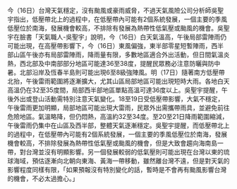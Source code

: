 今（16日）台灣天氣穩定，沒有颱風或豪雨威脅，不過天氣風險公司分析師吳聖宇指出，低壓帶北上的過程中，在低壓帶內可能有2個系統發展，一個主要的季風低壓位於南海，發展機會較高，不排除有發展為熱帶性低氣壓或颱風的機會。吳聖宇在臉書「天氣職人-吳聖宇」說明，今（16日）白天氣溫高，午後局部雷陣雨仍可能出現，在高壓帶影響下，今（16日）東風偏強，東半部零星短暫陣雨，西半部山區午後亦有局部雷陣雨，降雨量有限，多數地區適合外出活動，但日間氣溫炎熱，西北部及中南部部分地區可能達36至38度，提醒民眾務必注意防曬與防中暑。北部沿岸及恆春半島則可能出現6至8級強陣風。明（17日）隨著南方低壓帶北抬，午後雷雨範圍將逐漸擴大，尤其山區局部地區可能出現短時大雨。各地白天高溫仍在32至35度間，局部西半部地區單點高溫可達36度以上。吳聖宇提醒，午後外出或登山活動需特別注意天氣變化。18至19日受低壓帶影響，大氣不穩定，午後雷雨更加明顯，局部地區可能出現大雷雨，民眾外出需攜帶雨具，並避免前往危險地區。氣溫略降，但仍悶熱，高溫約32至34度。至20至21日降雨範圍縮減，午後雷雨仍集中在山區及西半部，整體天氣逐漸穩定。吳聖宇提醒，而低壓帶北上的過程中，在低壓帶內可能有2個系統發展，一個主要的季風低壓位於南海，發展機會較高，不排除發展為熱帶性低氣壓或颱風的機會，但是大致會趨向海南島一帶，對台灣並沒有明顯影響。另一個發展較弱的低氣壓則可能出現在台灣以東的琉球海域，預估逐漸向北朝向東海、黃海一帶移動，雖然離台灣不遠，但是對天氣的影響程度同樣有限，「如果預報沒有特別變化的話，暫時是不會再有颱風影響台灣的機會，不必太過擔心。」